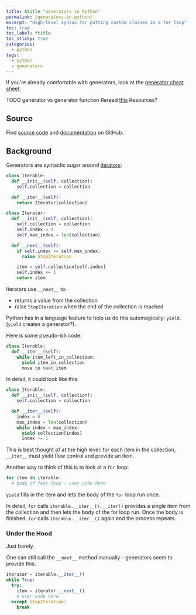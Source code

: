 ```yaml
---
title: &title "Generators in Python"
permalink: /generators-in-python/
excerpt: "High-level syntax for putting custom classes in a for loop"
toc: true
toc_label: *title
toc_sticky: true
categories:
  - python
tags:
  - python
  - generators
---
```


If you're already comfortable with generators, look at the
[generator cheat sheet]().

TODO generator vs generator function
Reread [this](https://anandology.com/python-practice-book/iterators.html)
Resources?

## Source

Find [source code]()
and [documentation]() on GitHub.


## Background

Generators are syntactic sugar around [iterators](/iterators-in-python/):

```python
class Iterable:
  def __init__(self, collection):
    self.collection = collection

  def __iter__(self):
    return Iterator(collection)

class Iterator:
  def __init__(self, collection):
    self.collection = collection
    self.index = 0
    self.max_index = len(collection)

  def __next__(self):
    if self.index >= self.max_index:
      raise StopIteration

    item = self.collection[self.index]
    self.index += 1
    return item
```

Iterators use `__next__` to:
  * returns a value from the collection
  * raise `StopIteration` when the end of the collection is reached

Python has in a language feature to help us do this automagically: `yield`.
(`yield` creates a generator?).

Here is some pseudo-ish code:

```python
class Iterable:
  def __iter__(self):
    while item_left_in_collection:
      yield item_in_collection
      move to next item
```

In detail, it could look like this:
```python
class Iterable:
  def __init__(self, collection):
    self.collection = collection

  def __iter__(self):
    index = 0
    max_index = len(collection)
    while index < max_index:
      yield collection[index]
      index += 1
```

This is best thought of at the high level:
for each item in the collection, `__iter__` must yield flow control and provide
an item.

Another way to think of this is to look at a `for` loop:

```python
for item in iterable:
  # body of foor loop - user code here
```
`yield` fills in the item and lets the body of the `for` loop run once.

In detail, `for` calls `iterable.__iter__()`. `__iter()` provides a single item from the
collection and then lets the body of the for loop run. Once the body is finished,
`for` calls `iterable.__iter__()` again and the process repeats.


### Under the Hood

Just barely.

One can still call the `__next__` method manually - generators seem to provide this.
```python
iterator = iterable.__iter__()
while True:
  try:
    item = iterator.__next__()
    # user code here
  except StopIteration:
    break
```
